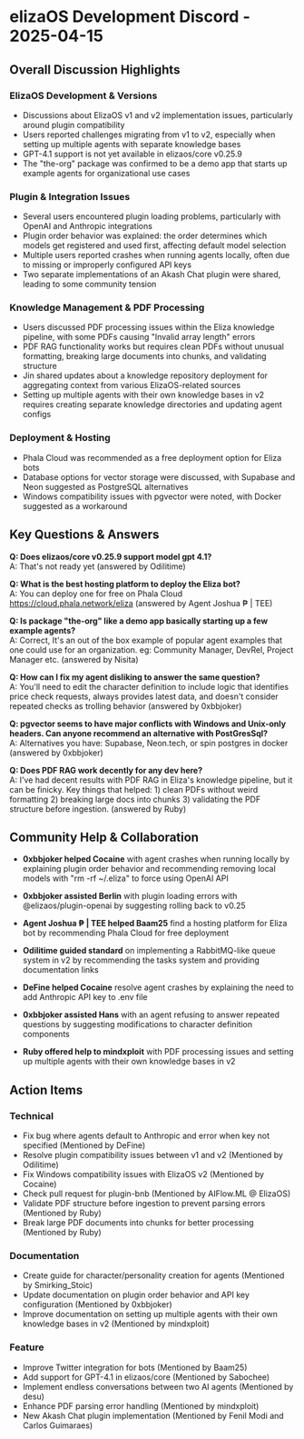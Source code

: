 # elizaOS Development Discord - 2025-04-15

## Overall Discussion Highlights

### ElizaOS Development & Versions
- Discussions about ElizaOS v1 and v2 implementation issues, particularly around plugin compatibility
- Users reported challenges migrating from v1 to v2, especially when setting up multiple agents with separate knowledge bases
- GPT-4.1 support is not yet available in elizaos/core v0.25.9
- The "the-org" package was confirmed to be a demo app that starts up example agents for organizational use cases

### Plugin & Integration Issues
- Several users encountered plugin loading problems, particularly with OpenAI and Anthropic integrations
- Plugin order behavior was explained: the order determines which models get registered and used first, affecting default model selection
- Multiple users reported crashes when running agents locally, often due to missing or improperly configured API keys
- Two separate implementations of an Akash Chat plugin were shared, leading to some community tension

### Knowledge Management & PDF Processing
- Users discussed PDF processing issues within the Eliza knowledge pipeline, with some PDFs causing "Invalid array length" errors
- PDF RAG functionality works but requires clean PDFs without unusual formatting, breaking large documents into chunks, and validating structure
- Jin shared updates about a knowledge repository deployment for aggregating context from various ElizaOS-related sources
- Setting up multiple agents with their own knowledge bases in v2 requires creating separate knowledge directories and updating agent configs

### Deployment & Hosting
- Phala Cloud was recommended as a free deployment option for Eliza bots
- Database options for vector storage were discussed, with Supabase and Neon suggested as PostgreSQL alternatives
- Windows compatibility issues with pgvector were noted, with Docker suggested as a workaround

## Key Questions & Answers

**Q: Does elizaos/core v0.25.9 support model gpt 4.1?**  
A: That's not ready yet (answered by Odilitime)

**Q: What is the best hosting platform to deploy the Eliza bot?**  
A: You can deploy one for free on Phala Cloud https://cloud.phala.network/eliza (answered by Agent Joshua ₱ | TEE)

**Q: Is package "the-org" like a demo app basically starting up a few example agents?**  
A: Correct, It's an out of the box example of popular agent examples that one could use for an organization. eg: Community Manager, DevRel, Project Manager etc. (answered by Nisita)

**Q: How can I fix my agent disliking to answer the same question?**  
A: You'll need to edit the character definition to include logic that identifies price check requests, always provides latest data, and doesn't consider repeated checks as trolling behavior (answered by 0xbbjoker)

**Q: pgvector seems to have major conflicts with Windows and Unix‐only headers. Can anyone recommend an alternative with PostGresSql?**  
A: Alternatives you have: Supabase, Neon.tech, or spin postgres in docker (answered by 0xbbjoker)

**Q: Does PDF RAG work decently for any dev here?**  
A: I've had decent results with PDF RAG in Eliza's knowledge pipeline, but it can be finicky. Key things that helped: 1) clean PDFs without weird formatting 2) breaking large docs into chunks 3) validating the PDF structure before ingestion. (answered by Ruby)

## Community Help & Collaboration

- **0xbbjoker helped Cocaine** with agent crashes when running locally by explaining plugin order behavior and recommending removing local models with "rm -rf ~/.eliza" to force using OpenAI API
  
- **0xbbjoker assisted Berlin** with plugin loading errors with @elizaos/plugin-openai by suggesting rolling back to v0.25

- **Agent Joshua ₱ | TEE helped Baam25** find a hosting platform for Eliza bot by recommending Phala Cloud for free deployment

- **Odilitime guided standard** on implementing a RabbitMQ-like queue system in v2 by recommending the tasks system and providing documentation links

- **DeFine helped Cocaine** resolve agent crashes by explaining the need to add Anthropic API key to .env file

- **0xbbjoker assisted Hans** with an agent refusing to answer repeated questions by suggesting modifications to character definition components

- **Ruby offered help to mindxploit** with PDF processing issues and setting up multiple agents with their own knowledge bases in v2

## Action Items

### Technical
- Fix bug where agents default to Anthropic and error when key not specified (Mentioned by DeFine)
- Resolve plugin compatibility issues between v1 and v2 (Mentioned by Odilitime)
- Fix Windows compatibility issues with ElizaOS v2 (Mentioned by Cocaine)
- Check pull request for plugin-bnb (Mentioned by AIFlow.ML @ ElizaOS)
- Validate PDF structure before ingestion to prevent parsing errors (Mentioned by Ruby)
- Break large PDF documents into chunks for better processing (Mentioned by Ruby)

### Documentation
- Create guide for character/personality creation for agents (Mentioned by Smirking_Stoic)
- Update documentation on plugin order behavior and API key configuration (Mentioned by 0xbbjoker)
- Improve documentation on setting up multiple agents with their own knowledge bases in v2 (Mentioned by mindxploit)

### Feature
- Improve Twitter integration for bots (Mentioned by Baam25)
- Add support for GPT-4.1 in elizaos/core (Mentioned by Sabochee)
- Implement endless conversations between two AI agents (Mentioned by desu)
- Enhance PDF parsing error handling (Mentioned by mindxploit)
- New Akash Chat plugin implementation (Mentioned by Fenil Modi and Carlos Guimaraes)